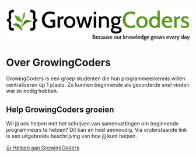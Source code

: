 ![img](../Assets/Img/logos/GrowingCoders.svg ":no-zoom")
# Over GrowingCoders

GrowingCoders is een groep studenten die hun programmeerkennis willen centraliseren op 1 plaats. Zo kunnen beginnende als gevorderde snel vinden wat ze nodig hebben.

## Help GrowingCoders groeien

Wil jij ook helpen met het schrijven van samenvattingen om beginnende programmeurs te helpen? Dit kan en heel eenvoudig. Via onderstaande link is een uitgebreide beschrijving van hoe jij kunt helpen.

[:thumbsup: Helpen aan GrowingCoders](Pages/helpUs.md)